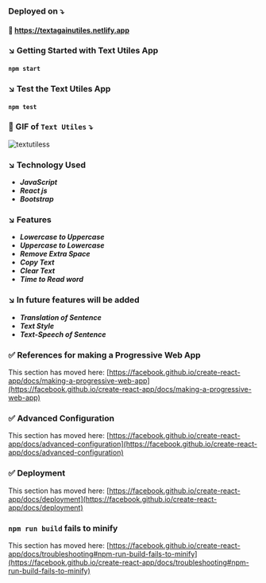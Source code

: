 ### Deployed on ⤵️
#### :link: https://textagainutiles.netlify.app
### ↘️ Getting Started with  Text Utiles App
#### `npm start`

### ↘️ Test the Text Utiles App
#### `npm test`

### 🎥 GIF of ```Text Utiles``` ⤵️
   ![textutiless](https://user-images.githubusercontent.com/111180448/223946448-a2c414b3-0250-4c44-89a3-8982704acbd5.gif)


### ↘️ Technology Used
   + ***JavaScript***
   + ***React js***
   + ***Bootstrap***

### ↘️ Features

   + ***Lowercase to Uppercase***
   + ***Uppercase to Lowercase***
   + ***Remove Extra Space***
   + ***Copy Text***
   + ***Clear Text***
   + ***Time to Read word***

### ↘️ In future features will be added
   + ***Translation of Sentence***
   + ***Text Style***
   + ***Text-Speech of Sentence***
 
### :white_check_mark: References for making a Progressive Web App

This section has moved here: [https://facebook.github.io/create-react-app/docs/making-a-progressive-web-app](https://facebook.github.io/create-react-app/docs/making-a-progressive-web-app)

### :white_check_mark: Advanced Configuration

This section has moved here: [https://facebook.github.io/create-react-app/docs/advanced-configuration](https://facebook.github.io/create-react-app/docs/advanced-configuration)

### :white_check_mark: Deployment

This section has moved here: [https://facebook.github.io/create-react-app/docs/deployment](https://facebook.github.io/create-react-app/docs/deployment)

### `npm run build` fails to minify

This section has moved here: [https://facebook.github.io/create-react-app/docs/troubleshooting#npm-run-build-fails-to-minify](https://facebook.github.io/create-react-app/docs/troubleshooting#npm-run-build-fails-to-minify)

